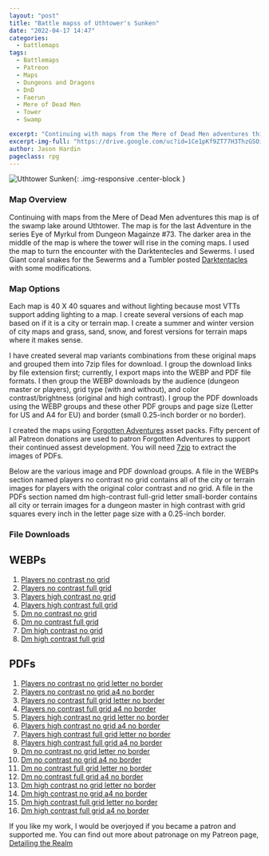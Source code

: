 ```yaml
---
layout: "post"
title: "Battle mapss of Uthtower's Sunken"
date: "2022-04-17 14:47"
categories:
  - battlemaps
tags:
  - Battlemaps
  - Patreon
  - Maps
  - Dungeons and Dragons
  - DnD
  - Faerun
  - Mere of Dead Men
  - Tower
  - Swamp

excerpt: "Continuing with maps from the Mere of Dead Men adventures this map is of the swamp lake around Uthtower. The map is for the last Adventure in the series Eye of Myrkul from Dungeon Magainze #73. The darker area in the middle of the map is where the tower will rise in the coming maps. I used the map to turn the encounter with the Darktentecles and Sewerms."
excerpt-img-full: "https://drive.google.com/uc?id=1Ce1pKf9ZT77H3ThzGSOi2Ga-zC6AZbnL"
author: Jason Hardin
pageclass: rpg
---
```


![Uthtower Sunken](https://drive.google.com/uc?id=1Ce1pKf9ZT77H3ThzGSOi2Ga-zC6AZbnL){: .img-responsive .center-block }

### Map Overview

Continuing with maps from the Mere of Dead Men adventures this map is of the swamp lake around Uthtower. The map is for the last Adventure in the series Eye of Myrkul from Dungeon Magainze #73. The darker area in the middle of the map is where the tower will rise in the coming maps. I used the map to turn the encounter with the Darktentecles and Sewerms. I used Giant coral snakes for the Sewerms and a Tumbler posted [Darktentacles](https://thirdtofifth.tumblr.com/post/177286840379/darktentacles-large-aberration-unaligned-armor) with some modifications.

### Map Options

Each map is 40 X 40 squares and without lighting because most VTTs support adding lighting to a map. I create several versions of each map based on if it is a city or terrain map. I create a summer and winter version of city maps and grass, sand, snow, and forest versions for terrain maps where it makes sense.

I have created several map variants combinations from these original maps and grouped them into 7zip files for download. I group the download links by file extension first; currently, I export maps into the WEBP and PDF file formats. I then group the WEBP downloads by the audience (dungeon master or players), grid type (with and without), and color contrast/brightness (original and high contrast). I group the PDF downloads using the WEBP groups and these other PDF groups and page size (Letter for US and A4 for EU) and border (small 0.25-inch border or no border).

I created the maps using [Forgotten Adventures](https://www.patreon.com/forgottenadventures/) asset packs. Fifty percent of all Patreon donations are used to patron Forgotten Adventures to support their continued assest development. You will need [7zip](https://www.7-zip.org) to extract the images of PDFs.

Below are the various image and PDF download groups. A file in the WEBPs section named players no contrast no grid contains all of the city or terrain images for players with the original color contrast and no grid. A file in the PDFs section named dm high-contrast full-grid letter small-border contains all city or terrain images for a dungeon master in high contrast with grid squares every inch in the letter page size with a 0.25-inch border.

### File Downloads

## WEBPs

1. [Players no contrast no grid](https://drive.google.com/uc?id=1wuMmGmUKQBNmmISIZtUfBcdpDqgC3g0j&export=download)
1. [Players no contrast full grid](https://drive.google.com/uc?id=1bebFZLkehE0_tWlqQyAzXg7PqtIDHP04&export=download)
1. [Players high contrast no grid](https://drive.google.com/uc?id=1gn0nf7c7ENTNeRmGlLZBV19YqPqDnPIt&export=download)
1. [Players high contrast full grid](https://drive.google.com/uc?id=1FrTgYWZZG-07F39KYpAS-_spw2n6ciSt&export=download)
1. [Dm no contrast no grid](https://drive.google.com/uc?id=1Ju8bG8DTdXVPFGqZ9btN_gXZpfDDH4wo&export=download)
1. [Dm no contrast full grid](https://drive.google.com/uc?id=12ipAEo0g_lcVn4I_YMyyAlkmlpTJdEzB&export=download)
1. [Dm high contrast no grid](https://drive.google.com/uc?id=1cKBt3ZJ4sK1Dx5r1WbBlToNM0mIUGoFy&export=download)
1. [Dm high contrast full grid](https://drive.google.com/uc?id=1B6IMBQDEIspQhaSfYz0RXXdU6o62uvwq&export=download)

## PDFs

1. [Players no contrast no grid letter no border](https://drive.google.com/uc?id=1hH4sCQs8CaBebpZetQxDPfBkxhQ0IW2R&export=download)
1. [Players no contrast no grid a4 no border](https://drive.google.com/uc?id=1jskzXWfkzq-EMGkTN97Z56sFjL3peYr9&export=download)
1. [Players no contrast full grid letter no border](https://drive.google.com/uc?id=1luOHXykS_4_F15cbOEWY7Y3Xta-Za_qR&export=download)
1. [Players no contrast full grid a4 no border](https://drive.google.com/uc?id=1JdumEvv45Oe2GXIVnwqvZpCLu1qSxvKW&export=download)
1. [Players high contrast no grid letter no border](https://drive.google.com/uc?id=1oRadL6PZ6yr8ruB6ACsh9YagiLCDCt_Q&export=download)
1. [Players high contrast no grid a4 no border](https://drive.google.com/uc?id=1JS3IfE52c4O39M5qV8VkaQazXnNYN-us&export=download)
1. [Players high contrast full grid letter no border](https://drive.google.com/uc?id=1opmUhJ00tpJD7BTXMbm2S6VlZIX6hIqB&export=download)
1. [Players high contrast full grid a4 no border](https://drive.google.com/uc?id=1XlpPHBuX7qHsIM0fy5COhmY6fO1eI8d0&export=download)
1. [Dm no contrast no grid letter no border](https://drive.google.com/uc?id=1AJW_hl5MlLLBd_1gBQeLSdhE5dYzFNGH&export=download)
1. [Dm no contrast no grid a4 no border](https://drive.google.com/uc?id=1TlWTVbm7umD2KVkZGUYubJh0zgOazUIl&export=download)
1. [Dm no contrast full grid letter no border](https://drive.google.com/uc?id=1RujLh5GnFZcKFbrrbXZgUF7-InHOf5-V&export=download)
1. [Dm no contrast full grid a4 no border](https://drive.google.com/uc?id=1NXVvjHnA_bVlX5yRmmuni4KHEBPfNNjs&export=download)
1. [Dm high contrast no grid letter no border](https://drive.google.com/uc?id=1I5CDSWNv_U_kp110h59unUfQuMkqtjME&export=download)
1. [Dm high contrast no grid a4 no border](https://drive.google.com/uc?id=12-WR3i6WE2BExhp65xxZmdDyFC-9lQHn&export=download)
1. [Dm high contrast full grid letter no border](https://drive.google.com/uc?id=1uLt6l_awaigq-tpU1sfb7rwyIsMWovDo&export=download)
1. [Dm high contrast full grid a4 no border](https://drive.google.com/uc?id=1pSeb9Qd5MDJZR7UBecerOfLWX_CB-ohK&export=download)

If you like my work, I would be overjoyed if you became a patron and supported me. You can find out more about patronage on my Patreon page, [Detailing the Realm](https://www.patreon.com/detailingtherealm)

